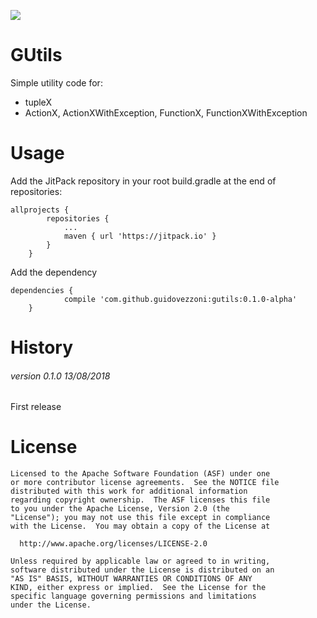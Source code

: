 [![](https://jitpack.io/v/guidovezzoni/gutils.svg)](https://jitpack.io/#guidovezzoni/gutils)

# GUtils
Simple utility code for:
* tupleX
* ActionX, ActionXWithException, FunctionX, FunctionXWithException

# Usage
Add the JitPack repository in your root build.gradle at the end of repositories:
```
allprojects {
		repositories {
			...
			maven { url 'https://jitpack.io' }
		}
	}
```
Add the dependency
```
dependencies {
	        compile 'com.github.guidovezzoni:gutils:0.1.0-alpha'
	}
```

# History

###### version 0.1.0 13/08/2018

First release



# License
```
Licensed to the Apache Software Foundation (ASF) under one
or more contributor license agreements.  See the NOTICE file
distributed with this work for additional information
regarding copyright ownership.  The ASF licenses this file
to you under the Apache License, Version 2.0 (the
"License"); you may not use this file except in compliance
with the License.  You may obtain a copy of the License at

  http://www.apache.org/licenses/LICENSE-2.0

Unless required by applicable law or agreed to in writing,
software distributed under the License is distributed on an
"AS IS" BASIS, WITHOUT WARRANTIES OR CONDITIONS OF ANY
KIND, either express or implied.  See the License for the
specific language governing permissions and limitations
under the License.
```
